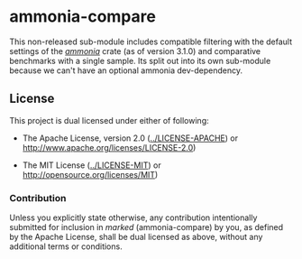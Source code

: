# ammonia-compare

This non-released sub-module includes compatible filtering with the default
settings of the _[ammonia]_ crate (as of version 3.1.0) and comparative
benchmarks with a single sample. Its split out into its own sub-module because
we can't have an optional ammonia dev-dependency.

## License

This project is dual licensed under either of following:

* The Apache License, version 2.0 ([../LICENSE-APACHE])
  or http://www.apache.org/licenses/LICENSE-2.0)

* The MIT License ([../LICENSE-MIT])
  or http://opensource.org/licenses/MIT)

### Contribution

Unless you explicitly state otherwise, any contribution intentionally submitted
for inclusion in _marked_ (ammonia-compare) by you, as defined by the Apache
License, shall be dual licensed as above, without any additional terms or
conditions.

[ammonia]: https://crates.io/crates/ammonia
[../LICENSE-APACHE]: https://github.com/dekellum/marked/tree/master/LICENSE-APACHE
[../LICENSE-MIT]: https://github.com/dekellum/marked/tree/master/LICENSE-MIT
